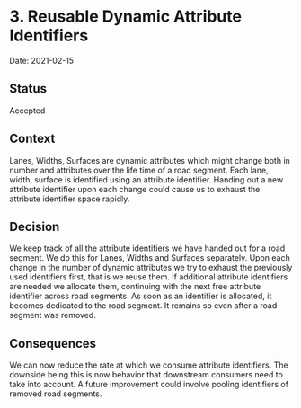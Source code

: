 # 3. Reusable Dynamic Attribute Identifiers

Date: 2021-02-15

## Status

Accepted

## Context

Lanes, Widths, Surfaces are dynamic attributes which might change both in number and attributes over the life time of a road segment.
Each lane, width, surface is identified using an attribute identifier.
Handing out a new attribute identifier upon each change could cause us to exhaust the attribute identifier space rapidly.

## Decision

We keep track of all the attribute identifiers we have handed out for a road segment.
We do this for Lanes, Widths and Surfaces separately.
Upon each change in the number of dynamic attributes we try to exhaust the previously used identifiers first, that is we reuse them.
If additional attribute identifiers are needed we allocate them, continuing with the next free attribute identifier across road segments.
As soon as an identifier is allocated, it becomes dedicated to the road segment.
It remains so even after a road segment was removed.

## Consequences

We can now reduce the rate at which we consume attribute identifiers.
The downside being this is now behavior that downstream consumers need to take into account.
A future improvement could involve pooling identifiers of removed road segments.
